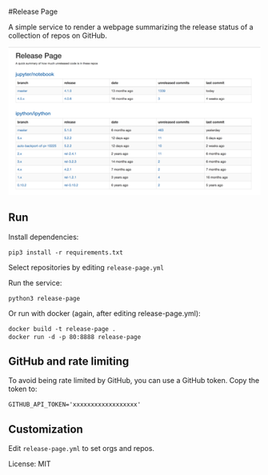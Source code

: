 #Release Page

A simple service to render a webpage summarizing the release status of a
collection of repos on GitHub.

![Report output](static/screenshot.png "report output")


## Run

Install dependencies:

    pip3 install -r requirements.txt

Select repositories by editing `release-page.yml`

Run the service:

    python3 release-page

Or run with docker (again, after editing release-page.yml):

    docker build -t release-page .
    docker run -d -p 80:8888 release-page


## GitHub and rate limiting

To avoid being rate limited by GitHub, you can use a GitHub token. Copy the
token to:

    GITHUB_API_TOKEN='xxxxxxxxxxxxxxxxxx'

## Customization

Edit `release-page.yml` to set orgs and repos.


License: MIT

